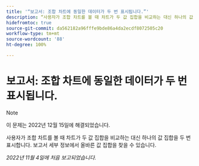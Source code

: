 ```yaml
---
title: '“보고서: 조합 차트에 동일한 데이터가 두 번 표시됩니다.”'
description: “사용자가 조합 차트를 볼 때 차트가 두 값 집합을 비교하는 대신 하나의 값 집합을 두 번 표시합니다. 보고서 세부 정보에서 올바른 값 집합을 찾을 수 있습니다.”
hidefromtoc: true
source-git-commit: da562182a96fffe9bde86a4da2ecdf8072505c20
workflow-type: tm+mt
source-wordcount: '88'
ht-degree: 100%

---
```



# 보고서: 조합 차트에 동일한 데이터가 두 번 표시됩니다.

>[!NOTE]
>
>이 문제는 2022년 12월 15일에 해결되었습니다.

사용자가 조합 차트를 볼 때 차트가 두 값 집합을 비교하는 대신 하나의 값 집합을 두 번 표시합니다. 보고서 세부 정보에서 올바른 값 집합을 찾을 수 있습니다.

_2022년 11월 4일에 처음 보고되었습니다._

